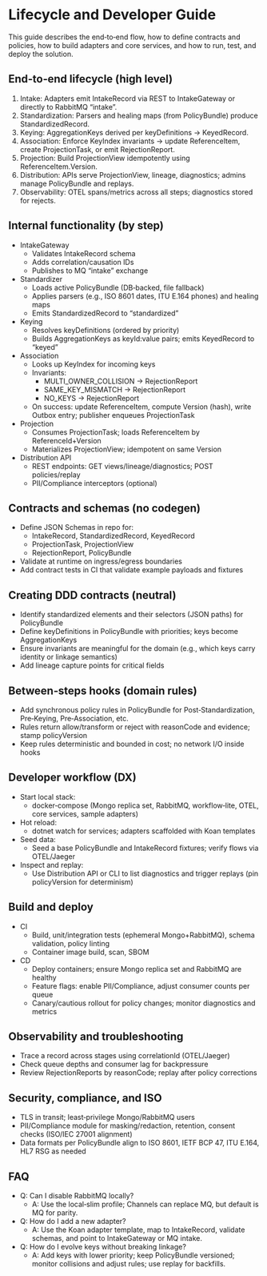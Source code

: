 # Lifecycle and Developer Guide

This guide describes the end‑to‑end flow, how to define contracts and policies, how to build adapters and core services, and how to run, test, and deploy the solution.

## End‑to‑end lifecycle (high level)
1) Intake: Adapters emit IntakeRecord via REST to IntakeGateway or directly to RabbitMQ “intake”.
2) Standardization: Parsers and healing maps (from PolicyBundle) produce StandardizedRecord.
3) Keying: AggregationKeys derived per keyDefinitions → KeyedRecord.
4) Association: Enforce KeyIndex invariants → update ReferenceItem, create ProjectionTask, or emit RejectionReport.
5) Projection: Build ProjectionView idempotently using ReferenceItem.Version.
6) Distribution: APIs serve ProjectionView, lineage, diagnostics; admins manage PolicyBundle and replays.
7) Observability: OTEL spans/metrics across all steps; diagnostics stored for rejects.

## Internal functionality (by step)
- IntakeGateway
  - Validates IntakeRecord schema
  - Adds correlation/causation IDs
  - Publishes to MQ “intake” exchange
- Standardizer
  - Loads active PolicyBundle (DB‑backed, file fallback)
  - Applies parsers (e.g., ISO 8601 dates, ITU E.164 phones) and healing maps
  - Emits StandardizedRecord to “standardized”
- Keying
  - Resolves keyDefinitions (ordered by priority)
  - Builds AggregationKeys as keyId:value pairs; emits KeyedRecord to “keyed”
- Association
  - Looks up KeyIndex for incoming keys
  - Invariants:
    - MULTI_OWNER_COLLISION → RejectionReport
    - SAME_KEY_MISMATCH → RejectionReport
    - NO_KEYS → RejectionReport
  - On success: update ReferenceItem, compute Version (hash), write Outbox entry; publisher enqueues ProjectionTask
- Projection
  - Consumes ProjectionTask; loads ReferenceItem by ReferenceId+Version
  - Materializes ProjectionView; idempotent on same Version
- Distribution API
  - REST endpoints: GET views/lineage/diagnostics; POST policies/replay
  - PII/Compliance interceptors (optional)

## Contracts and schemas (no codegen)
- Define JSON Schemas in repo for:
  - IntakeRecord, StandardizedRecord, KeyedRecord
  - ProjectionTask, ProjectionView
  - RejectionReport, PolicyBundle
- Validate at runtime on ingress/egress boundaries
- Add contract tests in CI that validate example payloads and fixtures

## Creating DDD contracts (neutral)
- Identify standardized elements and their selectors (JSON paths) for PolicyBundle
- Define keyDefinitions in PolicyBundle with priorities; keys become AggregationKeys
- Ensure invariants are meaningful for the domain (e.g., which keys carry identity or linkage semantics)
- Add lineage capture points for critical fields

## Between‑steps hooks (domain rules)
- Add synchronous policy rules in PolicyBundle for Post‑Standardization, Pre‑Keying, Pre‑Association, etc.
- Rules return allow/transform or reject with reasonCode and evidence; stamp policyVersion
- Keep rules deterministic and bounded in cost; no network I/O inside hooks

## Developer workflow (DX)
- Start local stack:
  - docker‑compose (Mongo replica set, RabbitMQ, workflow‑lite, OTEL, core services, sample adapters)
- Hot reload:
  - dotnet watch for services; adapters scaffolded with Koan templates
- Seed data:
  - Seed a base PolicyBundle and IntakeRecord fixtures; verify flows via OTEL/Jaeger
- Inspect and replay:
  - Use Distribution API or CLI to list diagnostics and trigger replays (pin policyVersion for determinism)

## Build and deploy
- CI
  - Build, unit/integration tests (ephemeral Mongo+RabbitMQ), schema validation, policy linting
  - Container image build, scan, SBOM
- CD
  - Deploy containers; ensure Mongo replica set and RabbitMQ are healthy
  - Feature flags: enable PII/Compliance, adjust consumer counts per queue
  - Canary/cautious rollout for policy changes; monitor diagnostics and metrics

## Observability and troubleshooting
- Trace a record across stages using correlationId (OTEL/Jaeger)
- Check queue depths and consumer lag for backpressure
- Review RejectionReports by reasonCode; replay after policy corrections

## Security, compliance, and ISO
- TLS in transit; least‑privilege Mongo/RabbitMQ users
- PII/Compliance module for masking/redaction, retention, consent checks (ISO/IEC 27001 alignment)
- Data formats per PolicyBundle align to ISO 8601, IETF BCP 47, ITU E.164, HL7 RSG as needed

## FAQ
- Q: Can I disable RabbitMQ locally?
  - A: Use the local‑slim profile; Channels can replace MQ, but default is MQ for parity.
- Q: How do I add a new adapter?
  - A: Use the Koan adapter template, map to IntakeRecord, validate schemas, and point to IntakeGateway or MQ intake.
- Q: How do I evolve keys without breaking linkage?
  - A: Add keys with lower priority; keep PolicyBundle versioned; monitor collisions and adjust rules; use replay for backfills.
